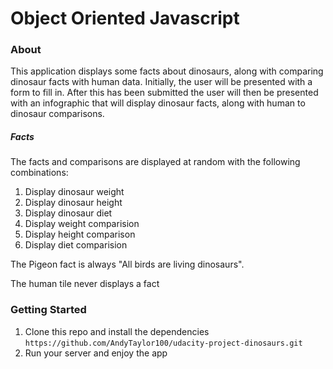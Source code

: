 # Object Oriented Javascript 

### About

This application displays some facts about dinosaurs, along with comparing dinosaur facts with human data.
Initially, the user will be presented with a form to fill in. After this has been submitted the user will then be
presented with an infographic that will display dinosaur facts, along with human to dinosaur comparisons.

##### Facts
The facts and comparisons are displayed at random with the following combinations:
1. Display dinosaur weight
2. Display dinosaur height
3. Display dinosaur diet
4. Display weight comparision
5. Display height comparison
6. Display diet comparision

The Pigeon fact is always "All birds are living dinosaurs".

The human tile never displays a fact


### Getting Started

1. Clone this repo and install the dependencies
```https://github.com/AndyTaylor100/udacity-project-dinosaurs.git```
2. Run your server and enjoy the app
